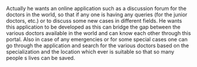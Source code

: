 Actually he wants an online application such as a discussion forum for the doctors in
the world, so that if any one is having any queries (for the junior doctors, etc.) or to
discuss some new cases in different fields. He wants this application to be developed
as this can bridge the gap between the various doctors available in the world and can
know each other through this portal. Also in case of any emergencies or for some
special cases one can go through the application and search for the various doctors
based on the specialization and the location which ever is suitable so that so many
people s lives can be saved.